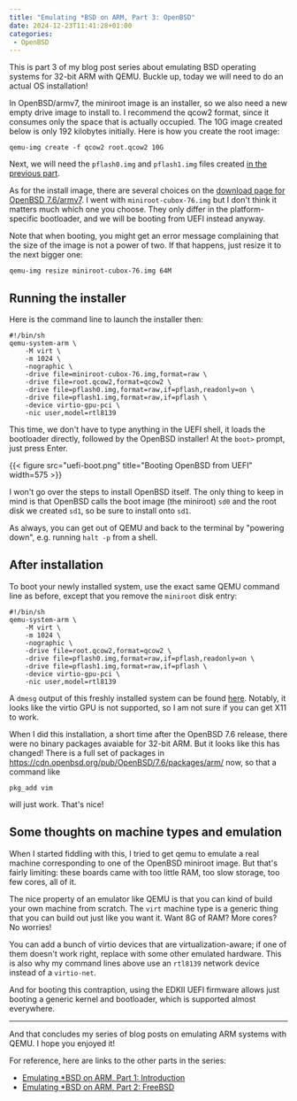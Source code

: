 ```yaml
---
title: "Emulating *BSD on ARM, Part 3: OpenBSD"
date: 2024-12-23T11:41:28+01:00
categories:
 - OpenBSD
---
```

This is part 3 of my blog post series about emulating BSD operating systems for
32-bit ARM with QEMU. Buckle up, today we will need to do an actual OS
installation!

In OpenBSD/armv7, the miniroot image is an installer, so we also need a new
empty drive image to install to. I recommend the qcow2 format, since it
consumes only the space that is actually occupied. The 10G image created below
is only 192 kilobytes initially. Here is how you create the root image:


```shell
qemu-img create -f qcow2 root.qcow2 10G
```

Next, we will need the `pflash0.img` and `pflash1.img` files created [in the
previous part](/posts/freebsd-arm-qemu/).

As for the install image, there are several choices on the
[download page for OpenBSD 7.6/armv7](https://cdn.openbsd.org/pub/OpenBSD/7.6/armv7/).
I went with `miniroot-cubox-76.img` but I don't think it matters much which one
you choose. They only differ in the platform-specific bootloader, and we will
be booting from UEFI instead anyway.

Note that when booting, you might get an error message complaining that the
size of the image is not a power of two. If that happens, just resize it to the
next bigger one:

```shell
qemu-img resize miniroot-cubox-76.img 64M
```

## Running the installer

Here is the command line to launch the installer then:

```shell
#!/bin/sh
qemu-system-arm \
	-M virt \
	-m 1024 \
	-nographic \
	-drive file=miniroot-cubox-76.img,format=raw \
	-drive file=root.qcow2,format=qcow2 \
	-drive file=pflash0.img,format=raw,if=pflash,readonly=on \
	-drive file=pflash1.img,format=raw,if=pflash \
	-device virtio-gpu-pci \
	-nic user,model=rtl8139
```

This time, we don't have to type anything in the UEFI shell, it loads the
bootloader directly, followed by the OpenBSD installer! At the `boot>` prompt,
just press Enter.

{{< figure src="uefi-boot.png" title="Booting OpenBSD from UEFI" width=575 >}}

I won't go over the steps to install OpenBSD itself. The only thing to keep in
mind is that OpenBSD calls the boot image (the miniroot) `sd0` and the root
disk we created `sd1`, so be sure to install onto `sd1`.

As always, you can get out of QEMU and back to the terminal by "powering down",
e.g. running `halt -p` from a shell.

## After installation

To boot your newly installed system, use the exact same QEMU command line as
before, except that you remove the `miniroot` disk entry:

```shell
#!/bin/sh
qemu-system-arm \
	-M virt \
	-m 1024 \
	-nographic \
	-drive file=root.qcow2,format=qcow2 \
	-drive file=pflash0.img,format=raw,if=pflash,readonly=on \
	-drive file=pflash1.img,format=raw,if=pflash \
	-device virtio-gpu-pci \
	-nic user,model=rtl8139
```

A `dmesg` output of this freshly installed system can be found
[here](https://dmesgd.nycbug.org/index.cgi?do=view&id=8106). Notably, it looks
like the virtio GPU is not supported, so I am not sure if you can get X11 to
work.

When I did this installation, a short time after the OpenBSD 7.6 release, there
were no binary packages avaiable for 32-bit ARM. But it looks like this has
changed! There is a full set of packages in
https://cdn.openbsd.org/pub/OpenBSD/7.6/packages/arm/ now, so that a command like

```
pkg_add vim
```

will just work. That's nice!

## Some thoughts on machine types and emulation

When I started fiddling with this, I tried to get qemu to emulate a real
machine corresponding to one of the OpenBSD miniroot image. But that's fairly
limiting: these boards came with too little RAM, too slow storage, too few
cores, all of it.

The nice property of an emulator like QEMU is that you can kind of build your
own machine from scratch. The `virt` machine type is a generic thing that you
can build out just like you want it. Want 8G of RAM? More cores? No worries!

You can add a bunch of virtio devices that are virtualization-aware; if one of
them doesn't work right, replace with some other emulated hardware. This is
also why my command lines above use an `rtl8139` network device instead of a
`virtio-net`.

And for booting this contraption, using the EDKII UEFI firmware allows just
booting a generic kernel and bootloader, which is supported almost everywhere.

-----

And that concludes my series of blog posts on emulating ARM systems with QEMU.
I hope you enjoyed it!

For reference, here are links to the other parts in the series:

 * [Emulating *BSD on ARM, Part 1: Introduction](/posts/bsd-arm-qemu)
 * [Emulating *BSD on ARM, Part 2: FreeBSD](/posts/freebsd-arm-qemu)

